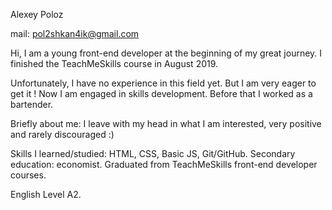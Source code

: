 Alexey Poloz

mail: pol2shkan4ik@gmail.com

Hi, I am a young front-end developer at the beginning of my great journey. I finished the TeachMeSkills course in August 2019.

Unfortunately, I have no experience in this field yet. But I am very eager to get it ! Now I am engaged in skills development. Before that I worked as a bartender.

Briefly about me: I leave with my head in what I am interested, very positive and rarely discouraged :)

Skills I learned/studied: HTML, CSS, Basic JS, Git/GitHub. Secondary education: economist. Graduated from TeachMeSkills front-end developer courses.

English Level A2.

